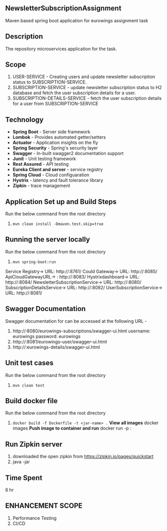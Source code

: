 ## NewsletterSubscriptionAssignment
Maven based spring boot application for eurowings assignment task

## Description
The repository microservices application for the task. 

## Scope
1. USER-SERVICE - Creating users and update newsletter subscription status to SUBSCRIPTION-SERVICE.
2. SUBSCRIPTION-SERVICE - update newsletter subscription status to H2 database and fetch the user subscription details for a user.
3. SUBSCRIPTION-DETAILS-SERVICE - fetch the user subscription details for a user from SUBSCRIPTION-SERVICE

## Technology
- **Spring Boot**     - Server side framework
- **Lombok**          - Provides automated getter/setters
- **Actuator**        - Application insights on the fly
- **Spring Security** - Spring's security layer
- **Swagger**         - In-built swagger2 documentation support
- **Junit**           - Unit testing framework
- **Rest Assured**    - API testing
- **Eureka Client and server**    - service registry
- **Spring Cloud**    - Cloud configuaration
- **Hystrix**    - latency and fault tolerance library
- **Zipkin**    - trace management

## Application Set up and Build Steps
Run the below command from the root directory
1. `mvn clean install -Dmaven.test.skip=true`

## Running the server locally
Run the below command from the root directory
1. `mvn spring-boot:run`

Service Registry-> URL: http://<host-name>:8761/
Could Gateway->  URL: http://<host-name>:8085/
ApiCloudGatewayURL-> : http://<host-name>:8083/
Hystrixdashboard-> URL: http://<host-name>:8084/
NewsletterSubscriptionService-> URL: http://<host-name>:8080/
SubscriptionDetailsService-> URL: http://<host-name>:8082/
UserSubscriptionService-> URL: http://<host-name>:8081/
  
## Swagger Documentation
Swagger documentation for  can be accessed at the following URL -
1. http://<host-name>:8080/eurowings-subscriptions/swagger-ui.html
username: eurowings
password: eurowings
2.  http://<host-name>:8081/eurowings-user/swagger-ui.html
3.  http://<host-name>:eurowings-details/swagger-ui.html
  
## Unit test cases
Run the below command from the root directory
1. `mvn clean test`

## Build docker file
Run the below command from the root directory
1. `docker build -f Dockerfile -t <jar-name> .`
**View all images**
docker images
**Push image to container and run**
docker run -p <container-port>:<host-port> <jar-name>
  
## Run Zipkin server
1. downloaded the open zipkin from https://zipkin.io/pages/quickstart
2. java -jar <zipkin-jar>
  
## Time Spent
6 hr

## ENHANCEMENT SCOPE
1. Performance Testing
2. CI/CD 
